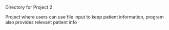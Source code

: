 Directory for Project 2

Project where users can use file input to keep patient information, program also provides relevant patient info
